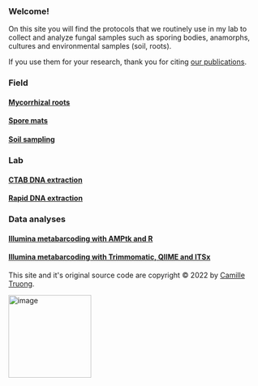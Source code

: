 ### Welcome!

On this site you will find the protocols that we routinely use in my lab to collect and analyze fungal samples such as sporing bodies, anamorphs, cultures and environmental samples (soil, roots).

If you use them for your research, thank you for citing [our publications](https://www.researchgate.net/profile/Camille-Truong/publications).


### Field

#### [Mycorrhizal roots](myco_roots.md)
#### [Spore mats](sporemat.md)
#### [Soil sampling](soil_collection_methods.md)

### Lab

#### [CTAB DNA extraction](CTAB.md)
#### [Rapid DNA extraction](rapidDNA.md)

### Data analyses

#### [Illumina metabarcoding with AMPtk and R](https://github.com/Royal-Botanic-Gardens-Victoria/VicMicrobiome)
#### [Illumina metabarcoding with Trimmomatic, QIIME and ITSx](https://github.com/camillethuyentruong/Illumina_paired_end)



This site and it's original source code are copyright © 2022 by [Camille Truong](https://camilletruong.wixsite.com/home).

[<img width="163" alt="image" src="https://user-images.githubusercontent.com/46766469/185002098-bc6b860a-9cbd-4127-92ba-3b76c5547dc6.png">](https://twitter.com/intent/follow?original_referer=https%3A%2F%2Fpublish.twitter.com%2F&ref_src=twsrc%5Etfw%7Ctwcamp%5Ebuttonembed%7Ctwterm%5Efollow%7Ctwgr%5ECamilleTruong3&region=follow_link&screen_name=CamilleTruong3)

